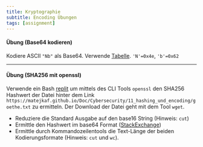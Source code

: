 ```yaml
---
title: Kryptographie
subtitle: Encoding Übungen
tags: [assignment]
---
```


#### Übung (Base64 kodieren)

Kodiere ASCII `"Nb"` als Base64. Verwende [Tabelle](https://en.wikipedia.org/wiki/Base64#Base64_table).
`'N'=0x4e`, `'b'=0x62`

---

#### Übung (SHA256 mit openssl)

Verwende ein Bash [replit](https://replit.com) um mittels des CLI Tools `openssl` den SHA256 Hashwert der Datei hinter dem Link `https://matejkaf.github.io/Doc/Cybersecurity/11_hashing_und_encoding/goethe.txt` zu ermitteln. Der Download der Datei geht mit dem Tool `wget`.

- Reduziere die Standard Ausgabe auf den base16 String (Hinweis: `cut`)
- Ermittle den Hashwert im base64 Format ([StackExchange](https://unix.stackexchange.com/questions/3675/how-can-i-get-a-base64-encoded-shax-on-the-cli))
- Ermittle durch Kommandozeilentools die Text-Länge der beiden Kodierungsformate (Hinweis: `cut` und `wc`).

